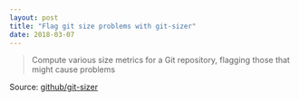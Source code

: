 ```yaml
---
layout: post
title: "Flag git size problems with git-sizer"
date: 2018-03-07
---
```


> Compute various size metrics for a Git repository, flagging those that might cause problems

Source: [github/git-sizer](https://github.com/github/git-sizer)
